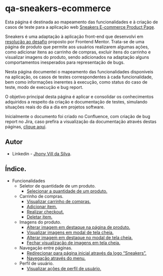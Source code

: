# qa-sneakers-ecommerce

Esta página é destinada ao mapeamento das funcionalidades e à criação de casos de teste para a aplicação web [Sneakers E-commerce Product Page](jvs-sneakers-product-page.netlify.app).

Sneakers é uma adaptação à aplicação front-end que desenvolvi em [resolução ao desafio](https://github.com/jhonyvill/sneakers-ecommerce) proposto por Frontend Mentor. Trata-se de uma página de produto que permite aos usuários realizarem algumas ações, como adicionar itens ao carrinho de compras, excluir itens do carrinho e visualizar imagens do produto, sendo adicionados na adaptação alguns comportamentos inesperados para representação de bugs.

Nesta página documentei o mapeamento das funcionalidades disponíveis na aplicação, os casos de testes correspondentes à cada funcionalidade, bem como informações inerentes à execução, como status do caso de teste, modo de execução e bug report. 

O objetivo principal desta página é aplicar e consolidar os conhecimentos adquiridos a respeito da criação e documentação de testes, simulando situações reais do dia a dia em projetos software.

Inicialmente o documento foi criado no Confluence, com criação de bug report no Jira, caso prefira a visualização da documentação através destas páginas, [clique aqui](https://jvs-dev.atlassian.net/l/cp/wTBKNSKF).

## Autor

- Linkedin - [Jhony Vill da Silva](www.linkedin.com/in/jhonyvill).

## Índice.

- Funcionalidades
    - Seletor de quantidade de um produto.
        - [Selecionar a quantidade de um produto.](./features/01-select-quantity-item.md)
    - Carrinho de compras.
        - [Visualizar carrinho de compras.](./features/02-view-cart.md)
        - [Adicionar item.](./features/03-add-item-cart.md)
        - [Realizar checkout.](./features/04-checkout-cart.md)
        - [Deletar item.](./features/05-remove-item-cart.md)
    - Imagens do produto.
        - [Alterar imagem em destaque na página de produto.](./features/06-change-featured-image.md)
        - [Visualizar imagens em modal de tela cheia.](./features/07-view-images-modal.md)
        - [Alterar imagem em destaque no modal de tela cheia.](./features/08-change-image-modal.md)
        - [Fechar visualização de imagens em tela cheia.](./features/09-close-images-modal.md)
    - Navegação entre páginas.
        - [Redirecionar para página inicial através da logo “Sneakers”.](./features/10-redirect-homepage-logo.md)
        - [Navegação através do menu.](./features/11-menu-navigate.md)
    - Perfil de usuário.
        - [Visualizar ações de perfil de usuário.](./features/12-view-user-profile-actions.md)